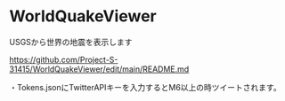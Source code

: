 # WorldQuakeViewer
USGSから世界の地震を表示します

https://github.com/Project-S-31415/WorldQuakeViewer/edit/main/README.md

・Tokens.jsonにTwitterAPIキーを入力するとM6以上の時ツイートされます。
